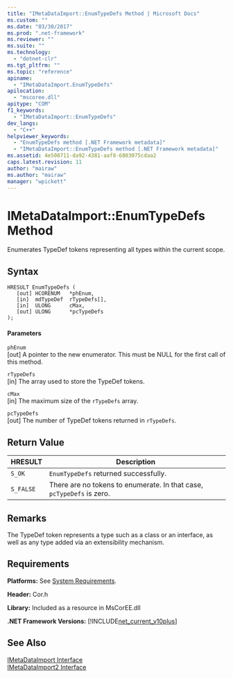```yaml
---
title: "IMetaDataImport::EnumTypeDefs Method | Microsoft Docs"
ms.custom: ""
ms.date: "03/30/2017"
ms.prod: ".net-framework"
ms.reviewer: ""
ms.suite: ""
ms.technology: 
  - "dotnet-clr"
ms.tgt_pltfrm: ""
ms.topic: "reference"
apiname: 
  - "IMetaDataImport.EnumTypeDefs"
apilocation: 
  - "mscoree.dll"
apitype: "COM"
f1_keywords: 
  - "IMetaDataImport::EnumTypeDefs"
dev_langs: 
  - "C++"
helpviewer_keywords: 
  - "EnumTypeDefs method [.NET Framework metadata]"
  - "IMetaDataImport::EnumTypeDefs method [.NET Framework metadata]"
ms.assetid: 4e508711-da92-4381-aaf8-6803075cdaa2
caps.latest.revision: 11
author: "mairaw"
ms.author: "mairaw"
manager: "wpickett"
---
```

# IMetaDataImport::EnumTypeDefs Method
Enumerates TypeDef tokens representing all types within the current scope.  
  
## Syntax  
  
```  
HRESULT EnumTypeDefs (  
   [out] HCORENUM   *phEnum,   
   [in]  mdTypeDef  rTypeDefs[],  
   [in]  ULONG      cMax,   
   [out] ULONG      *pcTypeDefs  
);  
```  
  
#### Parameters  
 `phEnum`  
 [out] A pointer to the new enumerator. This must be NULL for the first call of this method.  
  
 `rTypeDefs`  
 [in] The array used to store the TypeDef tokens.  
  
 `cMax`  
 [in] The maximum size of the `rTypeDefs` array.  
  
 `pcTypeDefs`  
 [out] The number of TypeDef tokens returned in `rTypeDefs`.  
  
## Return Value  
  
|HRESULT|Description|  
|-------------|-----------------|  
|`S_OK`|`EnumTypeDefs` returned successfully.|  
|`S_FALSE`|There are no tokens to enumerate. In that case, `pcTypeDefs` is zero.|  
  
## Remarks  
 The TypeDef token represents a type such as a class or an interface, as well as any type added via an extensibility mechanism.  
  
## Requirements  
 **Platforms:** See [System Requirements](../../../../docs/framework/get-started/system-requirements.md).  
  
 **Header:** Cor.h  
  
 **Library:** Included as a resource in MsCorEE.dll  
  
 **.NET Framework Versions:** [!INCLUDE[net_current_v10plus](../../../../includes/net-current-v10plus-md.md)]  
  
## See Also  
 [IMetaDataImport Interface](../../../../docs/framework/unmanaged-api/metadata/imetadataimport-interface.md)   
 [IMetaDataImport2 Interface](../../../../docs/framework/unmanaged-api/metadata/imetadataimport2-interface.md)